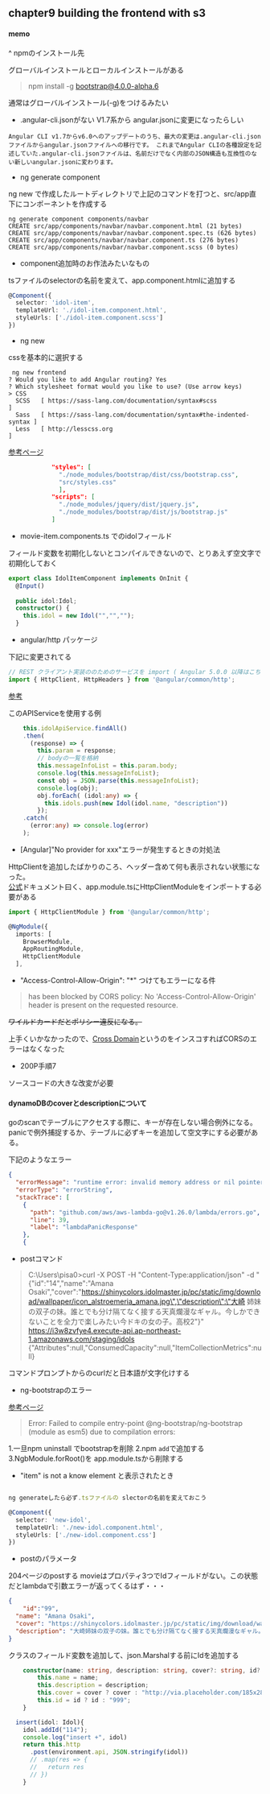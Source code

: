 ## chapter9 building the frontend with s3

#### memo

^ npmのインストール先

グローバルインストールとローカルインストールがある
> npm install -g bootstrap@4.0.0-alpha.6

通常はグローバルインストール(-g)をつけるみたい

- .angular-cli.jsonがない
V1.7系から angular.jsonに変更になったらしい
```
Angular CLI v1.7からv6.0へのアップデートのうち、最大の変更は.angular-cli.jsonファイルからangular.jsonファイルへの移行です。 これまでAngular CLIの各種設定を記述していた.angular-cli.jsonファイルは、名前だけでなく内部のJSON構造も互換性のない新しいangular.jsonに変わります。
```

- ng generate component

ng new で作成したルートディレクトリで上記のコマンドを打つと、src/app直下にコンポーネントを作成する

```
ng generate component components/navbar
CREATE src/app/components/navbar/navbar.component.html (21 bytes)
CREATE src/app/components/navbar/navbar.component.spec.ts (626 bytes)
CREATE src/app/components/navbar/navbar.component.ts (276 bytes)
CREATE src/app/components/navbar/navbar.component.scss (0 bytes)
```

- component追加時のお作法みたいなもの

tsファイルのselectorの名前を変えて、app.component.htmlに追加する
```ts
@Component({
  selector: 'idol-item',
  templateUrl: './idol-item.component.html',
  styleUrls: ['./idol-item.component.scss']
})
```

- ng new

cssを基本的に選択する
```
 ng new frontend
? Would you like to add Angular routing? Yes
? Which stylesheet format would you like to use? (Use arrow keys)
> CSS
  SCSS   [ https://sass-lang.com/documentation/syntax#scss                ]
  Sass   [ https://sass-lang.com/documentation/syntax#the-indented-syntax ]
  Less   [ http://lesscss.org                                             ]
```

[参考ページ](https://www.techiediaries.com/angular-bootstrap/)

```json
            "styles": [
              "./node_modules/bootstrap/dist/css/bootstrap.css",
              "src/styles.css"
              ],
            "scripts": [
              "./node_modules/jquery/dist/jquery.js",
              "./node_modules/bootstrap/dist/js/bootstrap.js"
            ] 
```

- movie-item.components.ts でのidolフィールド

フィールド変数を初期化しないとコンパイルできないので、とりあえず空文字で初期化しておく
```ts
export class IdolItemComponent implements OnInit {
  @Input()
  
  public idol:Idol;
  constructor() {
    this.idol = new Idol("","","");
  }
```

- angular/http パッケージ

下記に変更されてる
```ts
// REST クライアント実装ののためのサービスを import ( Angular 5.0.0 以降はこちらを使う )
import { HttpClient, HttpHeaders } from '@angular/common/http';
```

[参考](https://qiita.com/ksh-fthr/items/840ae54472892a87f48d)

このAPIServiceを使用する例
```ts
    this.idolApiService.findAll()
    .then(
      (response) => {
        this.param = response;
        // bodyの一覧を格納
        this.messageInfoList = this.param.body;
        console.log(this.messageInfoList);
        const obj = JSON.parse(this.messageInfoList);
        console.log(obj);
        obj.forEach( (idol:any) => {
          this.idols.push(new Idol(idol.name, "description"))
        });
    .catch(
      (error:any) => console.log(error)
    );
```

- [Angular]"No provider for xxx"エラーが発生するときの対処法

HttpClientを追加したばかりのころ、ヘッダー含めて何も表示されない状態になった。  
[公式](https://angular.jp/guide/http#httpclient)ドキュメント曰く、app.module.tsにHttpClientModuleをインポートする必要がある
```ts
import { HttpClientModule } from '@angular/common/http';

@NgModule({
  imports: [
    BrowserModule,
    AppRoutingModule,
    HttpClientModule
  ],
```

- "Access-Control-Allow-Origin": "*" つけてもエラーになる件

> has been blocked by CORS policy: No 'Access-Control-Allow-Origin' header is present on the requested resource.

~~ワイルドカードだとポリシー違反になる。~~

上手くいかなかったので、[Cross Domain](https://chrome.google.com/webstore/detail/cross-domain-cors/mjhpgnbimicffchbodmgfnemoghjakai/related?hl=ja)というのをインスコすればCORSのエラーはなくなった

- 200P手順7

ソースコードの大きな改変が必要
#### dynamoDBのcoverとdescriptionについて

goのscanでテーブルにアクセスする際に、キーが存在しない場合例外になる。
panicで例外捕捉するか、テーブルに必ずキーを追加して空文字にする必要がある。

下記のようなエラー
```json
{
  "errorMessage": "runtime error: invalid memory address or nil pointer dereference",
  "errorType": "errorString",
  "stackTrace": [
    {
      "path": "github.com/aws/aws-lambda-go@v1.26.0/lambda/errors.go",
      "line": 39,
      "label": "lambdaPanicResponse"
    },
    {
```

- postコマンド

> C:\Users\pisa0>curl -X POST -H "Content-Type:application/json" -d " {\"id\":\"14\",\"name\":\"Amana Osaki\",\"cover\":\"https://shinycolors.idolmaster.jp/pc/static/img/download/wallpaper/icon_alstroemeria_amana.jpg\",\"description\":\"大崎 姉妹の双子の妹。誰とでも分け隔てなく接する天真爛漫なギャル。今しかできないことを全力で楽しみたい今ドキの女の子。高校2\"}" https://i3w8zvfye4.execute-api.ap-northeast-1.amazonaws.com/staging/idols
{"Attributes":null,"ConsumedCapacity":null,"ItemCollectionMetrics":null}

コマンドプロンプトからのcurlだと日本語が文字化けする

- ng-bootstrapのエラー

[参考ページ](https://stackoverflow.com/questions/60824732/after-installing-material-design-i-am-unable-to-compile-the-angular-code-due-to)
>Error: Failed to compile entry-point @ng-bootstrap/ng-bootstrap (module as esm5) due to compilation errors:

1.一旦npm uninstall でbootstrapを削除
2.npm `add`で追加する
3.NgbModule.forRoot()を app.module.tsから削除する

- "item" is not a know element と表示されたとき

```ts

ng generateしたら必ず.tsファイルの slectorの名前を変えておこう

@Component({
  selector: 'new-idol',
  templateUrl: './new-idol.component.html',
  styleUrls: ['./new-idol.component.css']
})
```

- postのパラメータ

204ページのpostする movieはプロパティ3つでIdフィールドがない。この状態だとlambdaで引数エラーが返ってくるはず・・・

```json
{
    "id":"99",
  "name": "Amana Osaki",
  "cover": "https://shinycolors.idolmaster.jp/pc/static/img/download/wallpaper/icon_alstroemeria_amana.jpg",
  "description": "大崎姉妹の双子の妹。誰とでも分け隔てなく接する天真爛漫なギャル。今しかできないことを全力で楽しみたい今ドキの女の子。高校2年生。"
}
```

クラスのフィールド変数を追加して、json.Marshalする前にIdを追加する

```ts
    constructor(name: string, description: string, cover?: string, id?: string){
        this.name = name;
        this.description = description;
        this.cover = cover ? cover : "http://via.placeholder.com/185x287";
        this.id = id ? id : "999";
    }

  insert(idol: Idol){
    idol.addId("114");
    console.log("insert +", idol)
    return this.http
      .post(environment.api, JSON.stringify(idol))
      // .map(res => {
      //   return res
      // })
    }
    
```